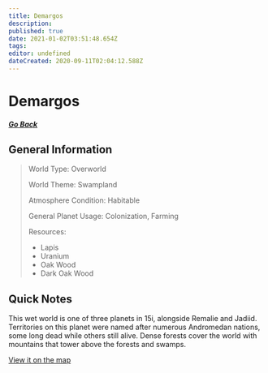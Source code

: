 ```yaml
---
title: Demargos
description: 
published: true
date: 2021-01-02T03:51:48.654Z
tags: 
editor: undefined
dateCreated: 2020-09-11T02:04:12.588Z
---
```


# Demargos

##### [Go Back](/wiki/space#planets)

## General Information

> World Type: Overworld
>
> World Theme: Swampland
>
> Atmosphere Condition: Habitable
>
> General Planet Usage: Colonization, Farming
>
> Resources:
> - Lapis
> - Uranium
> - Oak Wood
> - Dark Oak Wood

## Quick Notes

This wet world is one of three planets in 15i, alongside Remalie and Jadiid. Territories on this planet were named after numerous Andromedan nations, some long dead while others still alive. Dense forests cover the world with mountains that tower above the forests and swamps.

[View it on the map](https://dynmap.starlegacy.net/?worldname=Demargos)
